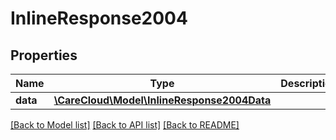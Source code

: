 # InlineResponse2004

## Properties
Name | Type | Description | Notes
------------ | ------------- | ------------- | -------------
**data** | [**\CareCloud\Model\InlineResponse2004Data**](InlineResponse2004Data.md) |  | [optional] 

[[Back to Model list]](../../README.md#documentation-for-models) [[Back to API list]](../../README.md#documentation-for-api-endpoints) [[Back to README]](../../README.md)

